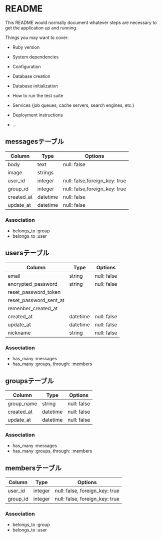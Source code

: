 # README

This README would normally document whatever steps are necessary to get the
application up and running.

Things you may want to cover:

* Ruby version

* System dependencies

* Configuration

* Database creation

* Database initialization

* How to run the test suite

* Services (job queues, cache servers, search engines, etc.)

* Deployment instructions

* ...




## messagesテーブル

|Column|Type|Options|
|------|----|-------|
|body|text|null: false|
|image|strings||
|user_id|integer|null: false,foreign_key: true|
|group_id|integer|null: false,foreign_key: true|
|created_at|datetime|null: false|
|update_at|datetime|null: false|


### Association
- belongs_to :group
- belongs_to :user


## usersテーブル

|Column|Type|Options|
|------|----|-------|
|email|string|null: false|
|encrypted_password|string|null: false|
|reset_password_token|||
|reset_password_sent_at||
|remenber_created_at|||
|created_at|datetime|null: false|
|update_at|datetime|null: false|
|nickname|string|null: false|

### Association
- has_many :messages
- has_many :groups, through: :members

## groupsテーブル

|Column|Type|Options|
|------|----|-------|
|group_name|string|null: false|
|created_at|datetime|null: false|
|update_at|datetime|null: false|

### Association
- has_many :messages
- has_many :groups, through: :members


## membersテーブル

|Column|Type|Options|
|------|----|-------|
|user_id|integer|null: false, foreign_key: true|
|group_id|integer|null: false, foreign_key: true|

### Association
- belongs_to :group
- belongs_to :user